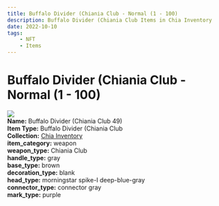 ```yaml
---
title: Buffalo Divider (Chiania Club - Normal (1 - 100)
description: Buffalo Divider (Chiania Club Items in Chia Inventory
date: 2022-10-10
tags:
    - NFT
    - Items
---
```


# Buffalo Divider (Chiania Club - Normal (1 - 100)
<div class="item_thumbnail">
<img loading="lazy" src="https://bafybeigp6t3mrhxbxi4djgdyhgckepflzi7czkcxkro3b6kpxnsgihnm5m.ipfs.nftstorage.link/49.gif"><br/>
<div><strong>Name:</strong> Buffalo Divider (Chiania Club 49)</div>
<div><strong>Item Type:</strong> Buffalo Divider (Chiania Club</div>
<div><strong>Collection:</strong> <a href="https://www.spacescan.io/xch/nft/collection/col1ucr852c8uzgemuashmz65kmnt2nn4wuhecevrwhtkk72ukfc5c7s6wn3sj">Chia Inventory</a></div>
<div><strong>item_category:</strong> weapon</div>
<div><strong>weapon_type:</strong> Chiania Club</div>
<div><strong>handle_type:</strong> gray</div>
<div><strong>base_type:</strong> brown</div>
<div><strong>decoration_type:</strong> blank</div>
<div><strong>head_type:</strong> morningstar spike-I deep-blue-gray</div>
<div><strong>connector_type:</strong> connector gray</div>
<div><strong>mark_type:</strong> purple</div>
</div>

